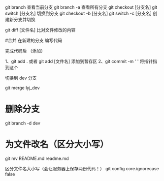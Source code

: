 git branch 查看当前分支
git branch -a 查看所有分支
git checkout [分支名]   git switch [分支名]   切换到分支
git checkout -b [分支名]   git switch -c [分支名] 创建新分支并切换



git diff [文件名]  比对文件修改的内容

#合并
在新建的分支 编写代码

完成代码后 （添加）

1、git add .  或者 git add [文件名]   添加到暂存区
2、git commit -m ' '    将指针指到这个

切换到 dev 分支

git merge lyj_dev


# 删除分支

 git branch -d dev


# 为文件改名（区分大小写）
git mv README.md readme.md


区分文件名大小写（会让服务器上保存两份代码！）
git config core.ignorecase false  